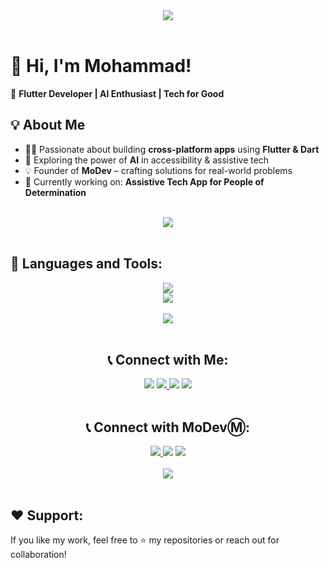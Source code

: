 <div align="center">
    <img src="https://readme-typing-svg.herokuapp.com/?font=Righteous&size=35&center=true&vCenter=true&width=500&height=70&duration=4000&lines=Hi+There!+👋;+I'm+Mohammad+Awd!;+Welcome!;" />
</div>

<br>

# 👋 Hi, I'm Mohammad!  
🚀 **Flutter Developer | AI Enthusiast | Tech for Good**  


## 💡 About Me  
- 👨‍💻 Passionate about building **cross-platform apps** using **Flutter & Dart**  
- 🧠 Exploring the power of **AI** in accessibility & assistive tech  
- 💡 Founder of **MoDev** – crafting solutions for real-world problems  
- 🎯 Currently working on: **Assistive Tech App for People of Determination**  

<br>
<div align="center">
    <img src="https://user-images.githubusercontent.com/73097560/115834477-dbab4500-a447-11eb-908a-139a6edaec5c.gif" />
</div>
<br>

## 🚀 Languages and Tools:

<div align="center">
    <img src="https://skillicons.dev/icons?i=dart,python,java" />

<div align="center">
    <img src="https://skillicons.dev/icons?i=flutter,firebase,androidstudio,vscode,figma,github" />
</div>



<br>
<div align="center">
    <img src="https://user-images.githubusercontent.com/73097560/115834477-dbab4500-a447-11eb-908a-139a6edaec5c.gif" />
</div>
<br>



## 📞 Connect with Me:

<div align="center">
    <a href="https://www.linkedin.com/in/mohammad-awd-3m/" alt="LinkedIn">
        <img src="https://img.shields.io/badge/-LinkedIn-blue?style=for-the-badge&logo=linkedin" /></a>
    <a href="https://www.facebook.com/profile.php?id=100018268714697&locale=ar_AR" target="_blank">
    <img src="https://img.shields.io/badge/-Facebook-1877F2?style=for-the-badge&logo=facebook&logoColor=white" />
</a>
    <a href="https://wa.me/201288128468" alt="WhatsApp">
        <img src="https://img.shields.io/badge/-WhatsApp-25D366?style=for-the-badge&logo=whatsapp&logoColor=white" /></a>
    <a href="mailto:mahometawad@gmail.com" alt="Gmail">
        <img src="https://img.shields.io/badge/-Gmail-D14836?style=for-the-badge&logo=gmail&logoColor=white" /></a>
</div>

<br>

## 📞 Connect with MoDevⓂ️:

   <a href="https://www.facebook.com/profile.php?id=61572170937759&mibextid=ZbWKwL" target="_blank">
    <img src="https://img.shields.io/badge/-Facebook-1877F2?style=for-the-badge&logo=facebook&logoColor=white" />
</a>
    <a href="https://wa.me/201044319398" alt="WhatsApp">
        <img src="https://img.shields.io/badge/-WhatsApp-25D366?style=for-the-badge&logo=whatsapp&logoColor=white" /></a>
<a href="https://t.me/MoDev_apps_3" target="_blank">
    <img src="https://img.shields.io/badge/-Telegram-26A5E4?style=for-the-badge&logo=telegram&logoColor=white" />
</a>

</div>

<br>

<div align="center">
    <img src="https://readme-typing-svg.herokuapp.com?font=Righteous&size=25&center=true&vCenter=true&width=500&lines=Always+Learning!;Striving+for+Excellence!;Coding+with+Passion!;Let's+Connect+%F0%9F%91%8D" />
</div>

<br>

## ❤ Support:
If you like my work, feel free to ⭐ my repositories or reach out for collaboration!
